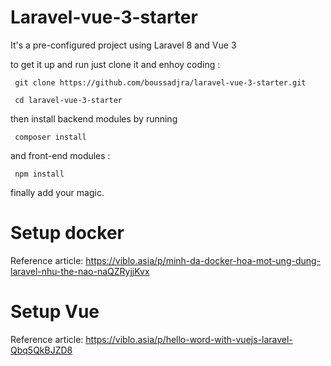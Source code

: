 # Laravel-vue-3-starter

It's a pre-configured project using Laravel 8 and Vue 3

to get it up and run just clone it and enhoy coding :

     git clone https://github.com/boussadjra/laravel-vue-3-starter.git

     cd laravel-vue-3-starter



then install backend modules by running 

     composer install

and front-end modules :

     npm install

finally add your magic.     

# Setup docker
Reference article: https://viblo.asia/p/minh-da-docker-hoa-mot-ung-dung-laravel-nhu-the-nao-naQZRyjjKvx

# Setup Vue
Reference article: https://viblo.asia/p/hello-word-with-vuejs-laravel-Qbq5QkBJZD8